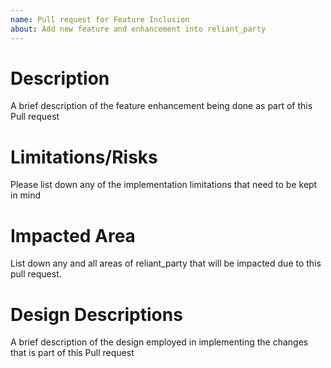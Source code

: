```yaml
---
name: Pull request for Feature Inclusion
about: Add new feature and enhancement into reliant_party
---
```


# Description
A brief description of the feature enhancement being done as part of this Pull request

# Limitations/Risks
Please list down any of the implementation limitations that need to be kept in mind

# Impacted Area
List down any and all areas of reliant_party that will be impacted due to
this pull request.

# Design Descriptions
A brief description of the design employed in implementing the changes that is part 
of this Pull request
   